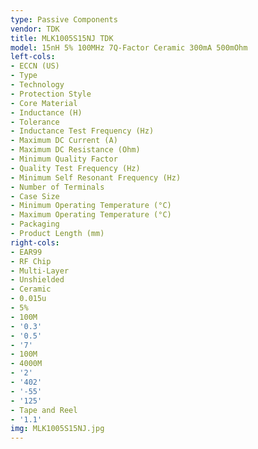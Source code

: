 ```yaml
---
type: Passive Components
vendor: TDK
title: MLK1005S15NJ TDK
model: 15nH 5% 100MHz 7Q-Factor Ceramic 300mA 500mOhm
left-cols:
- ECCN (US)
- Type
- Technology
- Protection Style
- Core Material
- Inductance (H)
- Tolerance
- Inductance Test Frequency (Hz)
- Maximum DC Current (A)
- Maximum DC Resistance (Ohm)
- Minimum Quality Factor
- Quality Test Frequency (Hz)
- Minimum Self Resonant Frequency (Hz)
- Number of Terminals
- Case Size
- Minimum Operating Temperature (°C)
- Maximum Operating Temperature (°C)
- Packaging
- Product Length (mm)
right-cols:
- EAR99
- RF Chip
- Multi-Layer
- Unshielded
- Ceramic
- 0.015u
- 5%
- 100M
- '0.3'
- '0.5'
- '7'
- 100M
- 4000M
- '2'
- '402'
- '-55'
- '125'
- Tape and Reel
- '1.1'
img: MLK1005S15NJ.jpg
---
```

